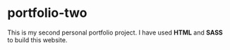 # portfolio-two

This is my second personal portfolio project. I have used **HTML** and **SASS** to build this website.
